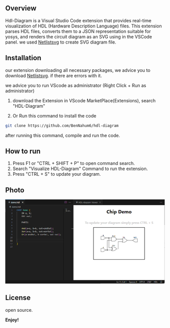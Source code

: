 ## Overview

Hdl-Diagram is a Visual Studio Code extension that provides real-time visualization of HDL (Hardware Description Language) files. This extension parses HDL files, converts them to a JSON representation suitable for yosys, and renders the circuit diagram as an SVG using in the VSCode panel.
we used [Netlistsvg](https://github.com/nturley/netlistsvg) to create SVG diagram file.

## Installation
our extension downloading all necessary packages, we advice you to download [Netlistsvg](https://github.com/nturley/netlistsvg). if there are errors with it.

we advice you to run VScode as administrator (Right Click + Run as administrator)

1. download the Extension in VScode MarketPlace(Extensions), search "HDL-Diagram"

2. Or Run this command to install the code
```sh
git clone https://github.com/BenNahum6/hdl-diagram
```
after running this command, compile and run the code.

## How to run

1. Press F1 or "CTRL + SHIFT + P" to open command search.
2. Search "Visualize HDL-Diagram" Command to run the extension.
3. Press "CTRL + S" to update your diagram.

## Photo

![Image](Images/demoImage.png)

## License

open source.

**Enjoy!**
